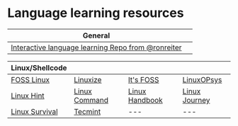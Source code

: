 # Language learning resources

| General                                                                                                  |   |
| -------------------------------------------------------------------------------------------------------- | - |
| [Interactive language learning Repo from @ronreiter](https://github.com/ronreiter/interactive-tutorials) |   |

| Linux/Shellcode                              |                                            |                                              |                                            |
| -------------------------------------------- | ------------------------------------------ | -------------------------------------------- | ------------------------------------------ |
| [FOSS Linux](https://www.fosslinux.com/)     | [Linuxize](https://linuxize.com/)          | [It's FOSS](https://itsfoss.com/)            | [LinuxOPsys](https://linuxopsys.com/)      |
| [Linux Hint](https://linuxhint.com/)         | [Linux Command](https://linuxcommand.org/) | [Linux Handbook](https://linuxhandbook.com/) | [Linux Journey](https://linuxjourney.com/) |
| [Linux Survival](https://linuxsurvival.com/) | [Tecmint](https://www.tecmint.com/)        | ---                                          | ---                                        |
